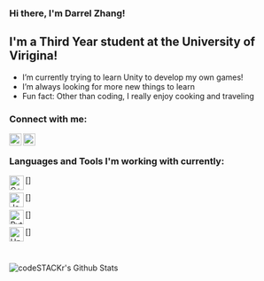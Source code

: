 ### Hi there, I'm Darrel Zhang!

## I'm a Third Year student at the University of Virigina!
- I’m currently trying to learn Unity to develop my own games!
- I’m always looking for more new things to learn 
- Fun fact: Other than coding, I really enjoy cooking and traveling 

### Connect with me:

[<img align="left" alt="codeSTACKr | LinkedIn" width="22px" src="https://cdn.jsdelivr.net/npm/simple-icons@v3/icons/linkedin.svg" />][linkedin]
[<img align="left" alt="codeSTACKr | Instagram" width="22px" src="https://cdn.jsdelivr.net/npm/simple-icons@v3/icons/facebook.svg" />][facebook]

<br />

### Languages and Tools I'm working with currently:
<!---C++ image -->
[<img align="left" alt="C++" width="26px" src="https://sdtimes.com/wp-content/uploads/2018/03/cpppp.png" />]
<!---Java -->
[<img align="left" alt="Java" width="26px" src="https://www.oracle.com/a/ocom/img/cb71-java-logo.png" />]
<!---Python -->
[<img align="left" alt="Python" width="26px" src="https://upload.wikimedia.org/wikipedia/commons/thumb/c/c3/Python-logo-notext.svg/600px-Python-logo-notext.svg.png" />]
<!---Unity -->
[<img align="left" alt="Unity" width="26px" src="https://images.techhive.com/images/article/2015/03/unity-logo-100571261-large.jpg" />]

<br />
<br />

<img align="left" alt="codeSTACKr's Github Stats" src="https://github-readme-stats.codestackr.vercel.app/api?username=dzhang1024&show_icons=true&hide_border=true" />

[facebook]:https://www.facebook.com/dzhang.24
[linkedin]:https://www.linkedin.com/in/darrel-zhang/